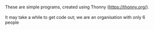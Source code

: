These are simple programs, created using Thonny (https://thonny.org/). <br><br>
It may take a while to get code out; we are an organisation with only 6 people
